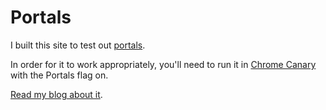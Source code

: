 # Portals

I built this site to test out [portals](https://web.dev/hands-on-portals).

In order for it to work appropriately, you'll need to run it in [Chrome Canary](https://www.google.com/chrome/canary/) with the Portals flag on.

[Read my blog about it](https://ogdenstudios.xyz/2019/05/31/lessons-learned-thinking-with-chrome-portals.html).